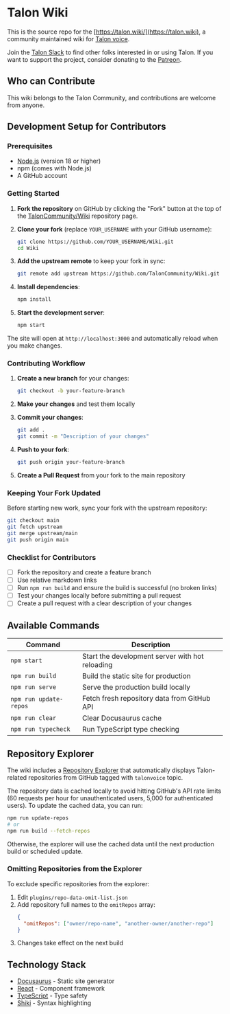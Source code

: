 # Talon Wiki

This is the source repo for the [https://talon.wiki/](https://talon.wiki), a community maintained wiki for [Talon voice](https://talonvoice.com/).

Join the [Talon Slack](https://talonvoice.com/chat) to find other folks interested in or using Talon. If you want to support the project, consider donating to the [Patreon](https://www.patreon.com/lunixbochs).

## Who can Contribute

This wiki belongs to the Talon Community, and contributions are welcome from anyone.

## Development Setup for Contributors

### Prerequisites

- [Node.js](https://nodejs.org/) (version 18 or higher)
- npm (comes with Node.js)
- A GitHub account

### Getting Started

1. **Fork the repository** on GitHub by clicking the "Fork" button at the top of the [TalonCommunity/Wiki](https://github.com/TalonCommunity/Wiki) repository page.

2. **Clone your fork** (replace `YOUR_USERNAME` with your GitHub username):

   ```bash
   git clone https://github.com/YOUR_USERNAME/Wiki.git
   cd Wiki
   ```

3. **Add the upstream remote** to keep your fork in sync:

   ```bash
   git remote add upstream https://github.com/TalonCommunity/Wiki.git
   ```

4. **Install dependencies**:

   ```bash
   npm install
   ```

5. **Start the development server**:
   ```bash
   npm start
   ```

The site will open at `http://localhost:3000` and automatically reload when you make changes.

### Contributing Workflow

1. **Create a new branch** for your changes:

   ```bash
   git checkout -b your-feature-branch
   ```

2. **Make your changes** and test them locally

3. **Commit your changes**:

   ```bash
   git add .
   git commit -m "Description of your changes"
   ```

4. **Push to your fork**:

   ```bash
   git push origin your-feature-branch
   ```

5. **Create a Pull Request** from your fork to the main repository

### Keeping Your Fork Updated

Before starting new work, sync your fork with the upstream repository:

```bash
git checkout main
git fetch upstream
git merge upstream/main
git push origin main
```

### Checklist for Contributors

- [ ] Fork the repository and create a feature branch
- [ ] Use relative markdown links
- [ ] Run `npm run build` and ensure the build is successful (no broken links)
- [ ] Test your changes locally before submitting a pull request
- [ ] Create a pull request with a clear description of your changes

## Available Commands

| Command                | Description                                     |
| ---------------------- | ----------------------------------------------- |
| `npm start`            | Start the development server with hot reloading |
| `npm run build`        | Build the static site for production            |
| `npm run serve`        | Serve the production build locally              |
| `npm run update-repos` | Fetch fresh repository data from GitHub API     |
| `npm run clear`        | Clear Docusaurus cache                          |
| `npm run typecheck`    | Run TypeScript type checking                    |

## Repository Explorer

The wiki includes a [Repository Explorer](https://talon.wiki/explorer/) that automatically displays Talon-related repositories from GitHub tagged with `talonvoice` topic.

The repository data is cached locally to avoid hitting GitHub's API rate limits (60 requests per hour for unauthenticated users, 5,000 for authenticated users). To update the cached data, you can run:

```bash
npm run update-repos
# or
npm run build --fetch-repos
```

Otherwise, the explorer will use the cached data until the next production build or scheduled update.

### Omitting Repositories from the Explorer

To exclude specific repositories from the explorer:

1. Edit `plugins/repo-data-omit-list.json`
2. Add repository full names to the `omitRepos` array:
   ```json
   {
     "omitRepos": ["owner/repo-name", "another-owner/another-repo"]
   }
   ```
3. Changes take effect on the next build

## Technology Stack

- [Docusaurus](https://docusaurus.io/) - Static site generator
- [React](https://reactjs.org/) - Component framework
- [TypeScript](https://www.typescriptlang.org/) - Type safety
- [Shiki](https://shiki.style/) - Syntax highlighting
